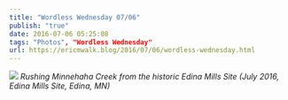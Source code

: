 ```yaml
---
title: "Wordless Wednesday 07/06"
publish: "true"
date: 2016-07-06 05:25:08
tags: "Photos", "Wordless Wednesday"
url: https://ericmwalk.blog/2016/07/06/wordless-wednesday.html
---
```


![](https://ericmwalk.blog/uploads/2022/6c4d8a7cab.jpg)
*Rushing Minnehaha Creek from the historic Edina Mills Site (July 2016, Edina Mills Site, Edina, MN)*